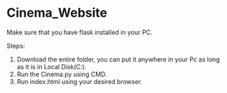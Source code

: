 # Cinema_Website
Make sure that you have flask installed in your PC.

Steps:
1. Download the entire folder, you can put it anywhere in your Pc as long as it is in Local Disk(C:).
2. Run the Cinema.py using CMD.
3. Run index.html using your desired browser.

